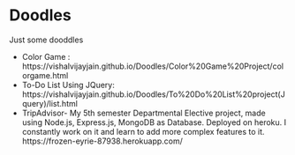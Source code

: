 # Doodles
Just some dooddles
<ul>
  <li>Color Game : https://vishalvijayjain.github.io/Doodles/Color%20Game%20Project/colorgame.html</li>
  <li>To-Do List Using JQuery: https://vishalvijayjain.github.io/Doodles/To%20Do%20List%20project(Jquery)/list.html</li>
  <li>TripAdvisor- My 5th semester Departmental Elective project, made using Node.js, Express.js, MongoDB as Database. Deployed on heroku. I constantly work on it and learn to add more complex features to it. https://frozen-eyrie-87938.herokuapp.com/ </li>
</ul>
